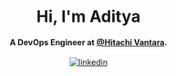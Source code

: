<div align="center">
<h1 align="center">Hi, I'm Aditya</h1>
  <h4 align="center">A DevOps Engineer at <a href="https://www.hitachivantara.com/">@Hitachi Vantara</a>. 
</div>

<div align="center">
<!--   <a href="https://1999azzar.github.io/1999AZZAR/">
  <img  src="https://github.com/1999AZZAR/1999AZZAR/blob/main/resources/img/grid-snake.svg"
       alt="snake" /></a>
  </br> -->
  
  <a href="https://www.linkedin.com/in/aditya-gadekar-86946b18a" target="_blank">
  <img src=https://img.shields.io/badge/linkedin-%2300acee.svg?color=405DE6&style=for-the-badge&logo=linkedin&logoColor=white alt=linkedin style="margin-bottom: 5px;" />
</div>
